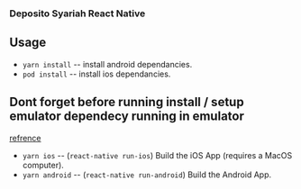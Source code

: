 ### Deposito Syariah React Native

## Usage

- `yarn install` -- install android dependancies.
- `pod install` -- install ios dependancies.

## Dont forget before running install / setup emulator dependecy running in emulator 
[refrence](https://reactnative.dev/docs/environment-setup)


- `yarn ios` -- (`react-native run-ios`) Build the iOS App (requires a MacOS computer).
- `yarn android` -- (`react-native run-android`) Build the Android App.


